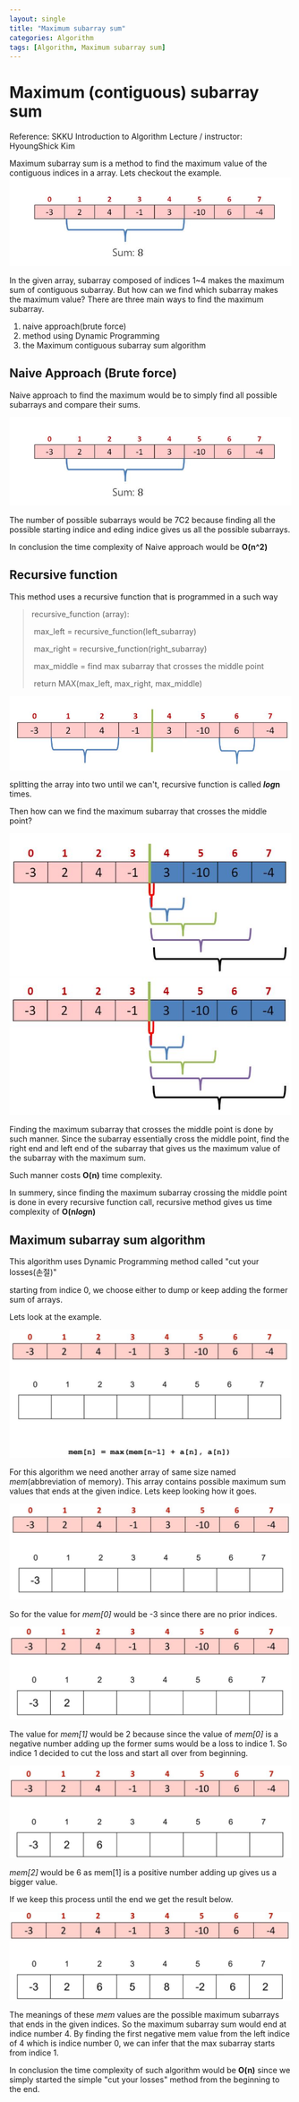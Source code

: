 ```yaml
---
layout: single
title: "Maximum subarray sum"
categories: Algorithm
tags: [Algorithm, Maximum subarray sum]
---
```


# Maximum (contiguous) subarray sum

Reference: SKKU  Introduction to Algorithm Lecture / instructor: HyoungShick Kim

Maximum subarray sum is a method to find the  maximum value of the contiguous indices in a array. Lets checkout the example.![afdhsghgfhj](\images\2024-03-05-1958\afdhsghgfhj.JPG)

In the given array, subarray composed of indices 1~4 makes the maximum sum of contiguous subarray. But how can we find which subarray makes the maximum value? There are three main ways to find the maximum subarray.

1. naive approach(brute force)
2. method using Dynamic Programming
3. the Maximum contiguous subarray sum algorithm

## Naive Approach (Brute force)

Naive approach to find the maximum would be to simply find all possible subarrays and compare their sums. 

![image-20240305203120538](\images\2024-03-05-1958\image-20240305203120538.png)

The number of possible subarrays would be 7C2 because finding all the possible starting indice and eding indice gives us all the possible subarrays. 

In conclusion the time complexity of Naive approach would be **O(n^2)**

## Recursive function

This method uses a recursive function that is programmed in a such way

> recursive_function (array):
>
> ​	max_left = recursive_function(left_subarray)
>
> ​	max_right = recursive_function(right_subarray)
>
> ​	max_middle =  find max subarray that crosses the middle point
>
> ​	return MAX(max_left, max_right, max_middle)

![twerywyty](\images\2024-03-05-1958\twerywyty.JPG)

splitting the array into two until we can't, recursive function is called ***log*n** times.

Then how can we find the maximum subarray that crosses the middle point?

![afsgadhh](\images\2024-03-05-1958\afsgadhh.JPG)![hsfgjfhjsfh](\images\2024-03-05-1958\hsfgjfhjsfh.JPG)



Finding the maximum subarray that crosses the middle point is done by such manner. Since the subarray essentially cross the middle point, find the right end and left end of the subarray that gives us the maximum value of the subarray with the maximum sum. 

Such manner costs **O(n)** time complexity.

In summery, since finding the maximum subarray crossing the middle point is done in every recursive function call, recursive method gives us time complexity of **O(n*log*n)**

## Maximum subarray sum algorithm

This algorithm uses Dynamic Programming method called "cut your losses(손절)"

starting from indice 0, we choose either to dump or keep adding the former sum of arrays. 

Lets look at the example.

![afgahghagh](\images\2024-03-05-1958\afgahghagh.JPG)

For this algorithm we need another array of same size named *mem*(abbreviation of memory). This array contains possible maximum sum values that ends at the given indice. Lets keep looking how it goes.

![afshgaghgh](\images\2024-03-05-1958\afshgaghgh.JPG)

So for the value for *mem[0]* would be -3 since there are no prior indices.

 ![fgahaghg](\images\2024-03-05-1958\fgahaghg.JPG)

The value for *mem[1]* would be 2 because since the value of *mem[0]* is a negative number adding up the former sums would be a loss to indice 1. So indice 1 decided to cut the loss and start all over from beginning.

 ![afghahsfgaf](\images\2024-03-05-1958\afghahsfgaf.JPG)

*mem[2]* would be 6 as mem[1] is a positive number adding up gives us a bigger value. 

If we keep this process until the end we get the result below.

![asfgafdgfghHG](\images\2024-03-05-1958\asfgafdgfghHG.JPG)

The meanings of these *mem* values are the possible maximum subarrays that ends in the given indices. So the maximum subarray sum would end at indice number 4. By finding the first negative mem value from the left indice of 4 which is indice number 0, we can infer that the max subarray starts from indice 1. 



In conclusion the time complexity of such algorithm would be **O(n)** since we simply started the simple "cut your losses" method from the beginning to the end. 

